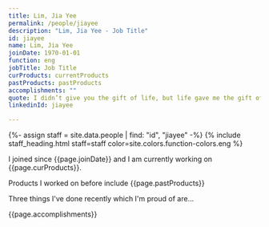 ```yaml
---
title: Lim, Jia Yee
permalink: /people/jiayee
description: "Lim, Jia Yee - Job Title"
id: jiayee
name: Lim, Jia Yee
joinDate: 1970-01-01
function: eng
jobTitle: Job Title
curProducts: currentProducts
pastProducts: pastProducts
accomplishments: ""
quote: I didn’t give you the gift of life, but life gave me the gift of you.
linkedinId: jiayee

---
```


{%- assign staff = site.data.people | find: "id", "jiayee" -%}
{% include staff_heading.html staff=staff color=site.colors.function-colors.eng %}

<p>I joined since {{page.joinDate}} and I am currently working on {{page.curProducts}}.</p>

<p>Products I worked on before include {{page.pastProducts}}</p>

<p>Three things I've done recently which I'm proud of are...</p>
{{page.accomplishments}}
